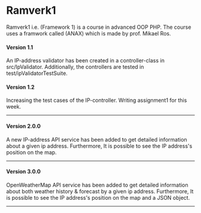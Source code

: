 # Ramverk1

Ramverk1 i.e. (Framework 1) is a course in advanced OOP PHP. The course uses a framwork called (ANAX) which is made by prof. Mikael Ros.

#### Version 1.1

An IP-address validator has been created in a controller-class in src/IpValidator. Additionally, the controllers
are tested in test/ipValidatorTestSuite.

#### Version 1.2

Increasing the test cases of the IP-controller. Writing assignment1 for this week.

***

#### Version 2.0.0
A new IP-address API service has been added to get detailed information about a given ip address. Furthermore, It is possible to see the IP address's position on the map.

***

#### Version 3.0.0
OpenWeatherMap API service has been added to get detailed information about both weather history & forecast by a given ip address. Furthermore, It is possible to see the IP address's position on the map and a JSON object.

***
